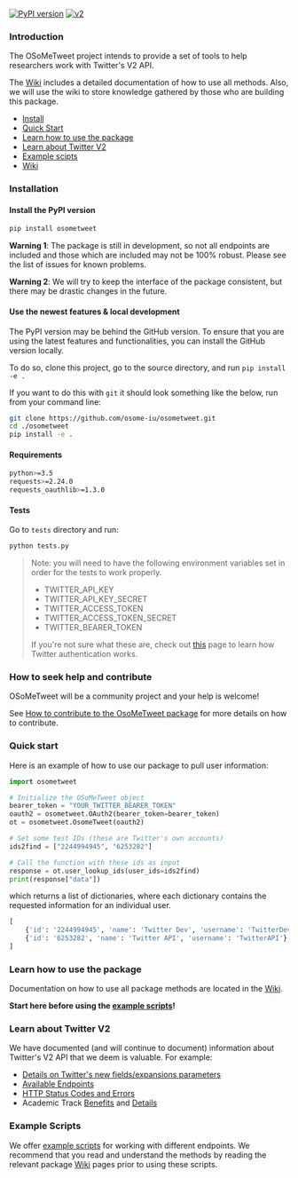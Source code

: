 [![PyPI version](https://badge.fury.io/py/osometweet.svg)](https://badge.fury.io/py/osometweet)
[![v2](https://img.shields.io/endpoint?url=https%3A%2F%2Ftwbadges.glitch.me%2Fbadges%2Fv2)](https://developer.twitter.com/en/docs/twitter-api)

### Introduction

The OSoMeTweet project intends to provide a set of tools to help researchers work with Twitter's V2 API.

The [Wiki](https://github.com/osome-iu/osometweet/wiki) includes a detailed documentation of how to use all methods. Also, we will use the wiki to store knowledge gathered by those who are building this package.

- [Install](#installation)
- [Quick Start](#quick-start)
- [Learn how to use the package](#learn-how-to-use-the-package)
- [Learn about Twitter V2](#learn-about-twitter-v2) 
- [Example scipts](#example-scripts) 
- [Wiki](https://github.com/osome-iu/osometweet/wiki)

### Installation
#### Install the PyPI version
```bash
pip install osometweet
```

**Warning 1**: The package is still in development, so not all endpoints are included and those which are included may not be 100% robust. Please see the list of issues for known problems. 

**Warning 2**: We will try to keep the interface of the package consistent, but there may be drastic changes in the future.

#### Use the newest features & local development

The PyPI version may be behind the GitHub version.
To ensure that you are using the latest features and functionalities, you can install the GitHub version locally.

To do so, clone this project, go to the source directory, and run `pip install -e .` 

If you want to do this with `git` it should look something like the below, run from your command line:

```bash
git clone https://github.com/osome-iu/osometweet.git
cd ./osometweet
pip install -e .
```

#### Requirements

```bash
python>=3.5
requests>=2.24.0
requests_oauthlib>=1.3.0
```

#### Tests

Go to `tests` directory and run:

```bash
python tests.py
```

> Note: you will need to have the following environment variables set in order for the tests to
work properly.
> - TWITTER_API_KEY
> - TWITTER_API_KEY_SECRET
> - TWITTER_ACCESS_TOKEN
> - TWITTER_ACCESS_TOKEN_SECRET
> - TWITTER_BEARER_TOKEN
> 
> If you're not sure what these are, check out [this](https://developer.twitter.com/en/docs/authentication/overview) page to learn how Twitter authentication works.

### How to seek help and contribute

OSoMeTweet will be a community project and your help is welcome!

See [How to contribute to the OsoMeTweet package](https://github.com/osome-iu/osometweet/blob/master/CONTRIBUTING.md) for more details on how to contribute.

### Quick start

Here is an example of how to use our package to pull user information: 
```python
import osometweet

# Initialize the OSoMeTweet object
bearer_token = "YOUR_TWITTER_BEARER_TOKEN"
oauth2 = osometweet.OAuth2(bearer_token=bearer_token)
ot = osometweet.OsomeTweet(oauth2)

# Set some test IDs (these are Twitter's own accounts)
ids2find = ["2244994945", "6253282"]

# Call the function with these ids as input
response = ot.user_lookup_ids(user_ids=ids2find)
print(response["data"])
```
which returns a list of dictionaries, where each dictionary contains the requested information for an individual user.
```python
[
    {'id': '2244994945', 'name': 'Twitter Dev', 'username': 'TwitterDev'},
    {'id': '6253282', 'name': 'Twitter API', 'username': 'TwitterAPI'}
]
```

### Learn how to use the package
Documentation on how to use all package methods are located in the [Wiki](https://github.com/osome-iu/osometweet/wiki). 

**Start here before using the [example scripts](#examples)!**

### Learn about Twitter V2
We have documented (and will continue to document) information about Twitter's V2 API that we deem is valuable. For example:
* [Details on Twitter's new fields/expansions parameters](https://github.com/osome-iu/osometweet/wiki/Info:-Available-Fields-and-Expansions)
* [Available Endpoints](https://github.com/osome-iu/osometweet/wiki/Info:-Available-Twitter-API-V2-Endpoints)
* [HTTP Status Codes and Errors](https://github.com/osome-iu/osometweet/wiki/Info:-HTTP-Status-Codes-and-Errors)
* Academic Track [Benefits](https://github.com/osome-iu/osometweet/wiki/Info:-Academic-Track-Benefits) and [Details](https://github.com/osome-iu/osometweet/wiki/Info:-Academic-Track-Details)

### Example Scripts
We offer [example scripts](examples) for working with different endpoints. We recommend that you read and understand the methods by reading the relevant package [Wiki](https://github.com/osome-iu/osometweet/wiki) pages prior to using these scripts.
